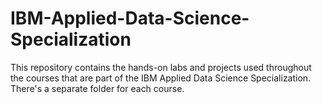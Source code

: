 # IBM-Applied-Data-Science-Specialization

This repository contains the hands-on labs and projects used throughout the courses that are part of the IBM Applied Data Science Specialization. There's a separate folder for each course.

